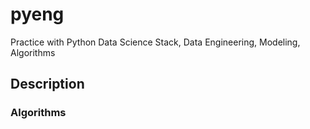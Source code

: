 # pyeng
Practice with Python Data Science Stack, Data Engineering, Modeling, Algorithms
## Description
### Algorithms
##

